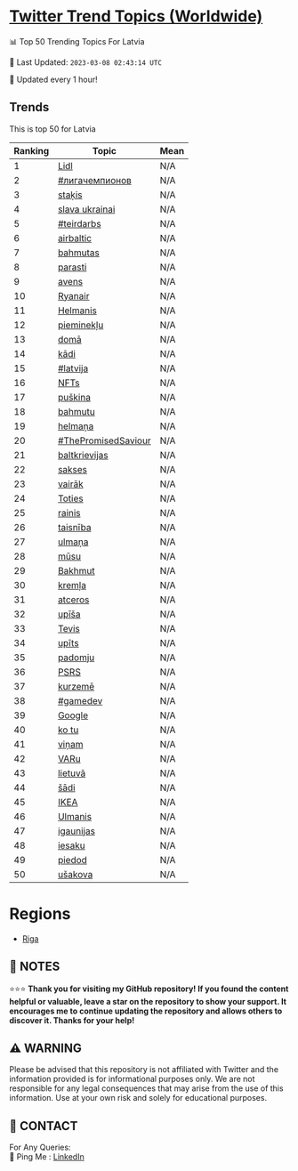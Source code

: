 [Twitter Trend Topics (Worldwide)](https://github.com/ErcinDedeoglu/Twitter-Trend-Topics)
==========


📊 Top 50 Trending Topics For Latvia

📆 Last Updated: `2023-03-08 02:43:14 UTC`

🔧 Updated every 1 hour!


## Trends

This is top 50 for Latvia

| Ranking | Topic | Mean |
| ------- | ------------ | ------------ |
| 1 | [Lidl](http://twitter.com/search?q=Lidl) | N/A |
| 2 | [#лигачемпионов](http://twitter.com/search?q=%23%d0%bb%d0%b8%d0%b3%d0%b0%d1%87%d0%b5%d0%bc%d0%bf%d0%b8%d0%be%d0%bd%d0%be%d0%b2) | N/A |
| 3 | [staķis](http://twitter.com/search?q=sta%c4%b7is) | N/A |
| 4 | [slava ukrainai](http://twitter.com/search?q=slava+ukrainai) | N/A |
| 5 | [#teirdarbs](http://twitter.com/search?q=%23teirdarbs) | N/A |
| 6 | [airbaltic](http://twitter.com/search?q=airbaltic) | N/A |
| 7 | [bahmutas](http://twitter.com/search?q=bahmutas) | N/A |
| 8 | [parasti](http://twitter.com/search?q=parasti) | N/A |
| 9 | [avens](http://twitter.com/search?q=avens) | N/A |
| 10 | [Ryanair](http://twitter.com/search?q=Ryanair) | N/A |
| 11 | [Helmanis](http://twitter.com/search?q=Helmanis) | N/A |
| 12 | [pieminekļu](http://twitter.com/search?q=pieminek%c4%bcu) | N/A |
| 13 | [domā](http://twitter.com/search?q=dom%c4%81) | N/A |
| 14 | [kādi](http://twitter.com/search?q=k%c4%81di) | N/A |
| 15 | [#latvija](http://twitter.com/search?q=%23latvija) | N/A |
| 16 | [NFTs](http://twitter.com/search?q=NFTs) | N/A |
| 17 | [puškina](http://twitter.com/search?q=pu%c5%a1kina) | N/A |
| 18 | [bahmutu](http://twitter.com/search?q=bahmutu) | N/A |
| 19 | [helmaņa](http://twitter.com/search?q=helma%c5%86a) | N/A |
| 20 | [#ThePromisedSaviour](http://twitter.com/search?q=%23ThePromisedSaviour) | N/A |
| 21 | [baltkrievijas](http://twitter.com/search?q=baltkrievijas) | N/A |
| 22 | [sakses](http://twitter.com/search?q=sakses) | N/A |
| 23 | [vairāk](http://twitter.com/search?q=vair%c4%81k) | N/A |
| 24 | [Toties](http://twitter.com/search?q=Toties) | N/A |
| 25 | [rainis](http://twitter.com/search?q=rainis) | N/A |
| 26 | [taisnība](http://twitter.com/search?q=taisn%c4%abba) | N/A |
| 27 | [ulmaņa](http://twitter.com/search?q=ulma%c5%86a) | N/A |
| 28 | [mūsu](http://twitter.com/search?q=m%c5%absu) | N/A |
| 29 | [Bakhmut](http://twitter.com/search?q=Bakhmut) | N/A |
| 30 | [kremļa](http://twitter.com/search?q=krem%c4%bca) | N/A |
| 31 | [atceros](http://twitter.com/search?q=atceros) | N/A |
| 32 | [upīša](http://twitter.com/search?q=up%c4%ab%c5%a1a) | N/A |
| 33 | [Tevis](http://twitter.com/search?q=Tevis) | N/A |
| 34 | [upīts](http://twitter.com/search?q=up%c4%abts) | N/A |
| 35 | [padomju](http://twitter.com/search?q=padomju) | N/A |
| 36 | [PSRS](http://twitter.com/search?q=PSRS) | N/A |
| 37 | [kurzemē](http://twitter.com/search?q=kurzem%c4%93) | N/A |
| 38 | [#gamedev](http://twitter.com/search?q=%23gamedev) | N/A |
| 39 | [Google](http://twitter.com/search?q=Google) | N/A |
| 40 | [ko tu](http://twitter.com/search?q=ko+tu) | N/A |
| 41 | [viņam](http://twitter.com/search?q=vi%c5%86am) | N/A |
| 42 | [VARu](http://twitter.com/search?q=VARu) | N/A |
| 43 | [lietuvā](http://twitter.com/search?q=lietuv%c4%81) | N/A |
| 44 | [šādi](http://twitter.com/search?q=%c5%a1%c4%81di) | N/A |
| 45 | [IKEA](http://twitter.com/search?q=IKEA) | N/A |
| 46 | [Ulmanis](http://twitter.com/search?q=Ulmanis) | N/A |
| 47 | [igaunijas](http://twitter.com/search?q=igaunijas) | N/A |
| 48 | [iesaku](http://twitter.com/search?q=iesaku) | N/A |
| 49 | [piedod](http://twitter.com/search?q=piedod) | N/A |
| 50 | [ušakova](http://twitter.com/search?q=u%c5%a1akova) | N/A |



# Regions

* [Riga](</Latvia/Riga.md>)



## 📝 NOTES

⭐⭐⭐ **Thank you for visiting my GitHub repository! If you found the content helpful or valuable, leave a star on the repository to show your support. It encourages me to continue updating the repository and allows others to discover it. Thanks for your help!**


## ⚠️ WARNING

Please be advised that this repository is not affiliated with Twitter and the information provided is for informational purposes only. We are not responsible for any legal consequences that may arise from the use of this information. Use at your own risk and solely for educational purposes.


## 📨 CONTACT

 For Any Queries:  
            🏓 Ping Me : [LinkedIn](https://www.linkedin.com/in/ercindedeoglu/)

